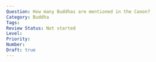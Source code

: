 ```yaml
---
Question: How many Buddhas are mentioned in the Canon?
Category: Buddha
Tags:
Review Status: Not started
Level: 
Priority: 
Number: 
Draft: true
---
```

